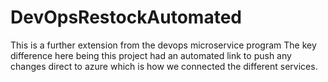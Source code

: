 # DevOpsRestockAutomated
This is a further extension from the devops microservice program
The key difference here being this project had an automated link to push any changes direct to azure which is how we connected the different services.
